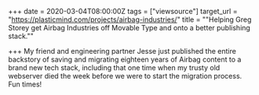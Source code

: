 +++
date = 2020-03-04T08:00:00Z
tags = ["viewsource"]
target_url = "https://plasticmind.com/projects/airbag-industries/"
title = "\"Helping Greg Storey get Airbag Industries off Movable Type and onto a better publishing stack.\""

+++
My friend and engineering partner Jesse just published the entire backstory of saving and migrating eighteen years of Airbag content to a brand new tech stack, including that one time when my trusty old webserver died the week before we were to start the migration process. Fun times!